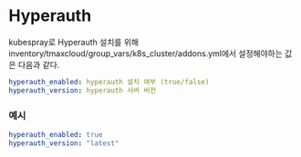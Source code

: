 # Hyperauth

kubespray로 Hyperauth 설치를 위해 inventory/tmaxcloud/group_vars/k8s_cluster/addons.yml에서 설정해야하는 값은 다음과 같다.

```yml
hyperauth_enabled: hyperauth 설치 여부 (true/false)
hyperauth_version: hyperauth 서버 버전
```


### 예시
```yml
hyperauth_enabled: true
hyperauth_version: "latest"
```

